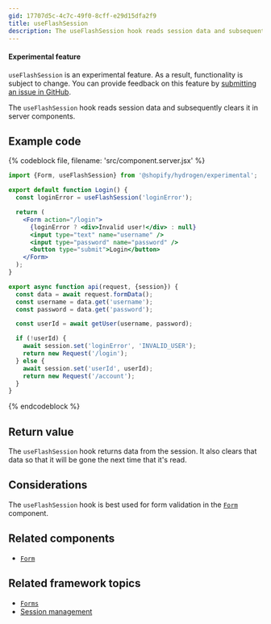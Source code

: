 ```yaml
---
gid: 17707d5c-4c7c-49f0-8cff-e29d15dfa2f9
title: useFlashSession
description: The useFlashSession hook reads session data and subsequently clears it in server components.
---
```


<aside class="note beta">
<h4>Experimental feature</h4>

<p><code>useFlashSession</code> is an experimental feature. As a result, functionality is subject to change. You can provide feedback on this feature by <a href="https://github.com/Shopify/hydrogen/issues">submitting an issue in GitHub</a>.</p>

</aside>

The `useFlashSession` hook reads session data and subsequently clears it in server components.

## Example code

{% codeblock file, filename: 'src/component.server.jsx' %}

```jsx
import {Form, useFlashSession} from '@shopify/hydrogen/experimental';

export default function Login() {
  const loginError = useFlashSession('loginError');

  return (
    <Form action="/login">
      {loginError ? <div>Invalid user!</div> : null}
      <input type="text" name="username" />
      <input type="password" name="password" />
      <button type="submit">Login</button>
    </Form>
  );
}

export async function api(request, {session}) {
  const data = await request.formData();
  const username = data.get('username');
  const password = data.get('password');

  const userId = await getUser(username, password);

  if (!userId) {
    await session.set('loginError', 'INVALID_USER');
    return new Request('/login');
  } else {
    await session.set('userId', userId);
    return new Request('/account');
  }
}
```

{% endcodeblock %}

## Return value

The `useFlashSession` hook returns data from the session. It also clears that data so that it will be gone the next time that it's read.

## Considerations

The `useFlashSession` hook is best used for form validation in the [`Form`](https://shopify.dev/api/hydrogen/components/framework/form) component.

## Related components

- [`Form`](https://shopify.dev/api/hydrogen/components/framework/form)

## Related framework topics

- [`Forms`](https://shopify.dev/api/hydrogen/components/framework/form)
- [Session management](https://shopify.dev/custom-storefronts/hydrogen/framework/sessions)
